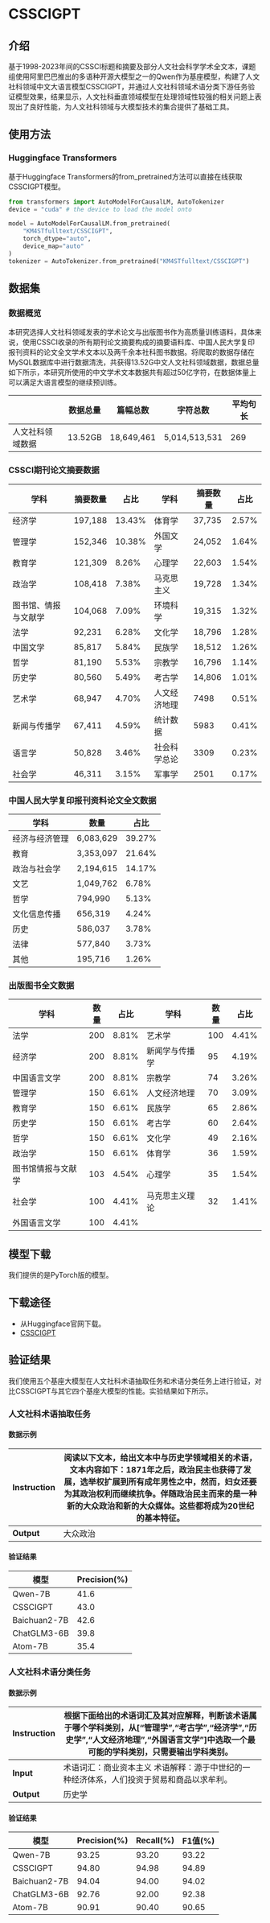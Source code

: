 # CSSCIGPT



## 介绍

基于1998-2023年间的CSSCI标题和摘要及部分人文社会科学学术全文本，课题组使用阿里巴巴推出的多语种开源大模型之一的Qwen作为基座模型，构建了人文社科领域中文大语言模型CSSCIGPT，并通过人文社科领域术语分类下游任务验证模型效果，结果显示，人文社科垂直领域模型在处理领域性较强的相关问题上表现出了良好性能，为人文社科领域与大模型技术的集合提供了基础工具。



## 使用方法

### Huggingface Transformers

基于Huggingface Transformers的from_pretrained方法可以直接在线获取CSSCIGPT模型。

```python
from transformers import AutoModelForCausalLM, AutoTokenizer
device = "cuda" # the device to load the model onto

model = AutoModelForCausalLM.from_pretrained(
    "KM4STfulltext/CSSCIGPT",
    torch_dtype="auto",
    device_map="auto"
)
tokenizer = AutoTokenizer.from_pretrained("KM4STfulltext/CSSCIGPT")
```



## 数据集

### 数据概览

本研究选择人文社科领域发表的学术论文与出版图书作为高质量训练语料，具体来说，使用CSSCI收录的所有期刊论文摘要构成的摘要语料库、中国人民大学复印报刊资料的论文全文学术文本以及两千余本社科图书数据。将爬取的数据存储在MySQL数据库中进行数据清洗，共获得13.52G中文人文社科领域数据，数据总量如下所示，本研究所使用的中文学术文本数据共有超过50亿字符，在数据体量上可以满足大语言模型的继续预训练。

|                  | 数据总量 | 篇幅总数   | 字符总数      | 平均句长 |
| ---------------- | -------- | ---------- | ------------- | -------- |
| 人文社科领域数据 | 13.52GB  | 18,649,461 | 5,014,513,531 | 269      |



### CSSCI期刊论文摘要数据

| **学科**             | **摘要数量** | **占比** | **学科**     | **摘要数量** | **占比** |
| -------------------- | ------------ | -------- | ------------ | ------------ | -------- |
| 经济学               | 197,188      | 13.43%   | 体育学       | 37,735       | 2.57%    |
| 管理学               | 152,346      | 10.38%   | 外国文学     | 24,052       | 1.64%    |
| 教育学               | 121,309      | 8.26%    | 心理学       | 22,603       | 1.54%    |
| 政治学               | 108,418      | 7.38%    | 马克思主义   | 19,728       | 1.34%    |
| 图书馆、情报与文献学 | 104,068      | 7.09%    | 环境科学     | 19,315       | 1.32%    |
| 法学                 | 92,231       | 6.28%    | 文化学       | 18,796       | 1.28%    |
| 中国文学             | 85,817       | 5.84%    | 民族学       | 18,512       | 1.26%    |
| 哲学                 | 81,190       | 5.53%    | 宗教学       | 16,796       | 1.14%    |
| 历史学               | 80,560       | 5.49%    | 考古学       | 14,806       | 1.01%    |
| 艺术学               | 68,947       | 4.70%    | 人文经济地理 | 7498         | 0.51%    |
| 新闻与传播学         | 67,411       | 4.59%    | 统计数据     | 5983         | 0.41%    |
| 语言学               | 50,828       | 3.46%    | 社会科学总论 | 3309         | 0.23%    |
| 社会学               | 46,311       | 3.15%    | 军事学       | 2501         | 0.17%    |



### 中国人民大学复印报刊资料论文全文数据

| **学科**       | **数量**  | **占比** |
| -------------- | --------- | -------- |
| 经济与经济管理 | 6,083,629 | 39.27%   |
| 教育           | 3,353,097 | 21.64%   |
| 政治与社会学   | 2,194,615 | 14.17%   |
| 文艺           | 1,049,762 | 6.78%    |
| 哲学           | 794,990   | 5.13%    |
| 文化信息传播   | 656,319   | 4.24%    |
| 历史           | 586,037   | 3.78%    |
| 法律           | 577,840   | 3.73%    |
| 其他           | 195,716   | 1.26%    |



### 出版图书全文数据

| **学科**           | **数量** | **占比** | **学科**       | **数量** | **占比** |
| ------------------ | -------- | -------- | -------------- | -------- | -------- |
| 法学               | 200      | 8.81%    | 艺术学         | 100      | 4.41%    |
| 经济学             | 200      | 8.81%    | 新闻学与传播学 | 95       | 4.19%    |
| 中国语言文学       | 200      | 8.81%    | 宗教学         | 74       | 3.26%    |
| 管理学             | 150      | 6.61%    | 人文经济地理   | 70       | 3.09%    |
| 教育学             | 150      | 6.61%    | 民族学         | 65       | 2.86%    |
| 历史学             | 150      | 6.61%    | 考古学         | 60       | 2.64%    |
| 哲学               | 150      | 6.61%    | 文化学         | 49       | 2.16%    |
| 政治学             | 150      | 6.61%    | 体育学         | 36       | 1.59%    |
| 图书馆情报与文献学 | 103      | 4.54%    | 心理学         | 35       | 1.54%    |
| 社会学             | 100      | 4.41%    | 马克思主义理论 | 32       | 1.41%    |
| 外国语言文学       | 100      | 4.41%    |                |          |          |



## 模型下载

我们提供的是PyTorch版的模型。



## 下载途径

- 从Huggingface官网下载。
- [CSSCIGPT](https://huggingface.co/KM4STfulltext/CSSCIGPT)



## 验证结果

我们使用五个基座大模型在人文社科术语抽取任务和术语分类任务上进行验证，对比CSSCIGPT与其它四个基座大模型的性能。实验结果如下所示。



### 人文社科术语抽取任务

#### 数据示例

| Instruction | 阅读以下文本，给出文本中与历史学领域相关的术语，文本内容如下：1871年之后，政治民主也获得了发展，选举权扩展到所有成年男性之中，然而，妇女还要为其政治权利而继续抗争。伴随政治民主而来的是一种新的大众政治和新的大众媒体。这些都将成为20世纪的基本特征。 |
| ----------- | ------------------------------------------------------------ |
| **Output**  | 大众政治                                                     |



#### 验证结果

| 模型         | Precision(%) |
| ------------ | ------------ |
| Qwen-7B      | 41.6         |
| CSSCIGPT     | 43.0         |
| Baichuan2-7B | 42.6         |
| ChatGLM3-6B  | 39.8         |
| Atom-7B      | 35.4         |



### 人文社科术语分类任务

#### 数据示例

| Instruction | 根据下面给出的术语词汇及其对应解释，判断该术语属于哪个学科类别，从[“管理学”,“考古学”,“经济学”,“历史学”,“人文经济地理”,“外国语言文学”]中选取一个最可能的学科类别，只需要输出学科类别。 |
| ----------- | ------------------------------------------------------------ |
| **Input**   | 术语词汇：商业资本主义  术语解释：源于中世纪的一种经济体系，人们投资于贸易和商品以求牟利。 |
| **Output**  | 历史学                                                       |



#### 验证结果

| 模型         | Precision(%) | Recall(%) | F1值(%) |
| ------------ | ------------ | --------- | ------- |
| Qwen-7B      | 93.25        | 93.20     | 93.22   |
| CSSCIGPT     | 94.80        | 94.98     | 94.89   |
| Baichuan2-7B | 94.04        | 94.00     | 94.02   |
| ChatGLM3-6B  | 92.76        | 92.00     | 92.38   |
| Atom-7B      | 90.91        | 90.40     | 90.65   |
